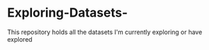 # Exploring-Datasets-
This repository holds all the datasets I'm currently exploring or have explored 
